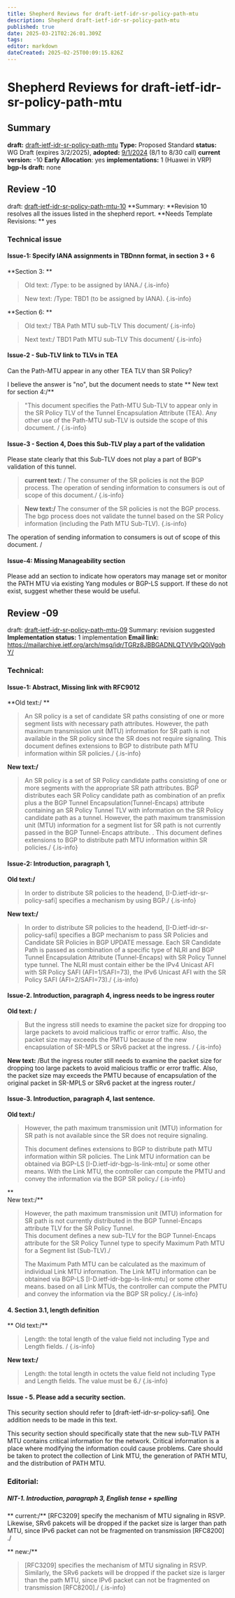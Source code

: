 ```yaml
---
title: Shepherd Reviews for draft-ietf-idr-sr-policy-path-mtu
description: Shepherd draft-ietf-idr-sr-policy-path-mtu
published: true
date: 2025-03-21T02:26:01.309Z
tags: 
editor: markdown
dateCreated: 2025-02-25T00:09:15.826Z
---
```


# Shepherd Reviews for draft-ietf-idr-sr-policy-path-mtu


## Summary 
**draft:**  [draft-ietf-idr-sr-policy-path-mtu](/group/idr/implementations/draft-ietf-idr-sr-policy-path-mtu)
**Type:** Proposed Standard 
**status:** WG Draft (expires 3/2/2025),
**adopted:** [9/1/2024](https://mailarchive.ietf.org/arch/msg/idr/xUckKQncQ4rLVCCAkBO6bQ6zcuk/) (8/1 to 8/30 call) 
**current version:** -10
**Early Allocation**: yes 
**implementations:** 1 (Huawei in VRP)   
**bgp-ls draft:** none

## Review -10 
draft: [draft-ietf-idr-sr-policy-path-mtu-10](https://datatracker.ietf.org/doc/html/draft-ietf-idr-sr-policy-path-mtu-10)
**Summary: **Revision 10 resolves all the issues listed in the shepherd report. 
**Needs Template Revisions: ** yes

### Technical issue 
#### Issue-1: Specify IANA assignments in TBDnnn format, in section 3 + 6 

**Section 3: **

> Old text: /Type: to be assigned by IANA./
{.is-info}

> New text: /Type: TBD1 (to be assigned by IANA). 
{.is-info}

**Section 6: **
> Old text:/
>  TBA     Path MTU sub-TLV                            This document/
{.is-info}

 
>  Next text:/
>  TBD1     Path MTU sub-TLV                            This document/
{.is-info}

#### Issue-2 - Sub-TLV link to TLVs in TEA 

Can the Path-MTU appear in any other TEA TLV than SR Policy? 

I believe the answer is "no", but the document needs to state 
**
New text for section 4:/**
> "This document specifies the Path-MTU Sub-TLV to appear only in the SR Policy TLV of
> the Tunnel Encapsulation Attribute (TEA).  Any other use of the Path-MTU sub-TLV is 
> outside the scope of this document. / 
{.is-info}

#### Issue-3 - Section 4, Does this Sub-TLV play a part of the validation 

Please state clearly that this Sub-TLV does not play a part of BGP's validation of this 
tunnel. 

> **current text:** / The consumer of the SR policies is not the BGP process. The operation of sending information to consumers is out of scope of this document./ 
{.is-info}


> **New text:/** The consumer of the SR policies is not the BGP process.  The bgp process does not validate
> the tunnel based on the SR Policy information (including the Path MTU Sub-TLV). 
{.is-info}


The operation of sending information to consumers is out of scope of this document. / 

#### Issue-4:  Missing Manageability section 

Please add an section to indicate how operators may manage set or monitor the PATH MTU via existing Yang modules or BGP-LS support.  If these do not exist, suggest whether these would be useful. 




## Review -09 

draft: [draft-ietf-idr-sr-policy-path-mtu-09](https://datatracker.ietf.org/doc/html/draft-ietf-idr-sr-policy-path-mtu-09)
Summary: revision suggested
**Implementation status:** 1 implementation 
**Email link:** https://mailarchive.ietf.org/arch/msg/idr/TGRz8JBBGADNLQTVV9vQ0iVgohY/

### Technical: 

#### Issue-1: Abstract, Missing link with RFC9012 

**Old text:/  **
>    An SR policy is a set of candidate SR paths consisting of one or more
>    segment lists with necessary path attributes. However, the path
>    maximum transmission unit (MTU) information for SR path is not
>    available in the SR policy since the SR does not require signaling.
>    This document defines extensions to BGP to distribute path MTU
>    information within SR policies./
{.is-info}

   
**New text:/**
>    An SR policy is a set of SR Policy candidate paths consisting of one or 
>    more segments with the appropriate SR path attributes. BGP distributes 
>    each SR Policy candidate path as combination of an prefix plus a 
>    the BGP Tunnel Encapsulation(Tunnel-Encaps) attribute containing 
>    an SR Policy Tunnel TLV with information on the SR Policy candidate 
>    path as a tunnel.  However, the path maximum 
>    transmission unit (MTU) information for a segment list for SR path 
>    is not currently passed in the BGP Tunnel-Encaps attribute. .
>    This document defines extensions to BGP to distribute path MTU
>    information within SR policies./
{.is-info}

   
#### Issue-2: Introduction, paragraph 1, 

**Old text:/**
>    In order to distribute SR policies to the headend,
>    [I-D.ietf-idr-sr-policy-safi] specifies a mechanism by using BGP./
{.is-info}

**New text:/**
>    In order to distribute SR policies to the headend,
>    [I-D.ietf-idr-sr-policy-safi] specifies a BGP mechanism 
>    to pass SR Policies and Candidate SR Policies in BGP UPDATE 
>    message.  Each SR Candidate Path is passed as combination of a
>    specific type of NLRI and BGP Tunnel Encapsulation Attribute (Tunnel-Encaps) 
>    with SR Policy Tunnel type tunnel.  The NLRI must contain 
>    either be the IPv4 Unicast AFI with SR Policy SAFI (AFI=1/SAFI=73), 
>    the IPv6 Unicast AFI with the SR Policy SAFI (AFI=2/SAFI=73)./ 
{.is-info}

 

#### Issue-2. Introduction, paragraph 4, ingress needs to be ingress router 

**Old text: /**
>    But the ingress still needs to
>    examine the packet size for dropping too large packets to avoid
>    malicious traffic or error traffic.  Also, the packet size may
>    exceeds the PMTU because of the new encapsulation of SR-MPLS or SRv6
>    packet at the ingress. /
{.is-info}


**New text:**
   /But the ingress router still needs to
   examine the packet size for dropping too large packets to avoid
   malicious traffic or error traffic.  Also, the packet size may
   exceeds the PMTU because of encapsulation of the original packet in 
   SR-MPLS or SRv6 packet at the ingress router./ 
  

#### Issue-3. Introduction, paragraph 4, last sentence. 

**Old text:/**
>    However, the path maximum transmission unit (MTU)
>    information for SR path is not available since the SR does not
>    require signaling.
>    
>    This document defines extensions to BGP to distribute path MTU
>    information within SR policies.  The Link MTU information can be
>    obtained via BGP-LS [I-D.ietf-idr-bgp-ls-link-mtu] or some other
>    means.  With the Link MTU, the controller can compute the PMTU and
>    convey the information via the BGP SR policy./ 
{.is-info}

**   
New text:/**
>    However, the path maximum transmission unit (MTU)
>    information for SR path is not currently distributed in the 
>    BGP Tunnel-Encaps attribute TLV for the SR Policy Tunnel.  
>    This document defines a new sub-TLV for the BGP Tunnel-Encaps 
>    attribute for the SR Policy Tunnel type to specify Maximum Path 
>    MTU for a Segment list (Sub-TLV)./ 
> 
>    The Maximum Path MTU can be calculated as the maximum of 
>    individual Link MTU information. The Link MTU information can be
>    obtained via BGP-LS [I-D.ietf-idr-bgp-ls-link-mtu] or some other
>    means.  based on all Link MTUs, the controller can compute the PMTU and
>    convey the information via the BGP SR policy./ 
{.is-info}

   
 #### 4. Section 3.1, length definition
 
 
** Old text:/**
>    Length: the total length of the value field not including Type and
>    Length fields. /
{.is-info}

   
**New text:/**
>    Length: the total length in octets the value field not including Type and
>    Length fields.  The value must be 6./ 
{.is-info}

   
  
#### Issue - 5. Please add a security section. 

This security section should refer to [draft-ietf-idr-sr-policy-safi].
One addition needs to be made in this text. 
 
This security section should specifically state that the new sub-TLV PATH MTU 
contains critical information for the network. Critical information is a place
where modifying the information could cause problems. Care should be taken to 
protect the collection of Link MTU, the generation of PATH MTU, and the 
distribution of PATH MTU.    


### Editorial: 
  
 ##### NIT-1. Introduction, paragraph 3, English tense + spelling 
  
**  current:/**
   [RFC3209] specify the mechanism of MTU signaling in RSVP.
   Likewise, SRv6 pakcets will be dropped if the
   packet size is larger than path MTU, since IPv6 packet can not be
   fragmented on transmission [RFC8200] ./
   
   
**  new:/** 
>   [RFC3209] specifies the mechanism of MTU signaling in RSVP.
>   Similarly, the SRv6 packets will be dropped if the packet 
>   size is larger than the path MTU, since IPv6 packet can not be
>    fragmented on transmission [RFC8200]./ 
{.is-info}

  
  
 
  
